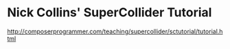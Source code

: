 Nick Collins' SuperCollider Tutorial
====================================

http://composerprogrammer.com/teaching/supercollider/sctutorial/tutorial.html
